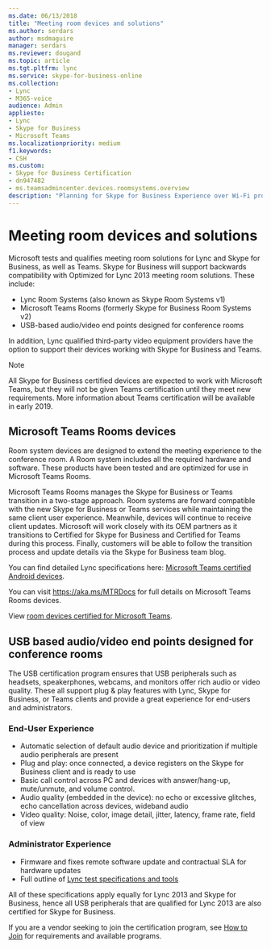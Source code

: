 ```yaml
---
ms.date: 06/13/2018
title: "Meeting room devices and solutions"
ms.author: serdars
author: msdmaguire
manager: serdars
ms.reviewer: dougand
ms.topic: article
ms.tgt.pltfrm: lync
ms.service: skype-for-business-online
ms.collection: 
- Lync
- M365-voice
audience: Admin
appliesto:
- Lync
- Skype for Business 
- Microsoft Teams
ms.localizationpriority: medium
f1.keywords: 
- CSH
ms.custom:
- Skype for Business Certification
- dn947482 
- ms.teamsadmincenter.devices.roomsystems.overview
description: "Planning for Skype for Business Experience over Wi-Fi provides the collective information to help you plan an optimal Skype for Business experience in a wireless world."
---
```


# Meeting room devices and solutions

Microsoft tests and qualifies meeting room solutions for Lync and Skype for Business, as well as Teams.
Skype for Business will support backwards compatibility with Optimized for Lync 2013 meeting room solutions. These include:
- Lync Room Systems (also known as Skype Room Systems v1)
- Microsoft Teams Rooms (formerly Skype for Business Room Systems v2)
- USB-based audio/video end points designed for conference rooms

In addition, Lync qualified third-party video equipment providers have the option to support their devices working with Skype for Business and Teams.

> [!NOTE]
> All Skype for Business certified devices are expected to work with Microsoft Teams, but they will not be given Teams certification until they meet new requirements. More information about Teams certification will be available in early 2019.

## Microsoft Teams Rooms devices
Room system devices are designed to extend the meeting experience to the conference room. A Room system includes all the required hardware and software. These products have been tested and are optimized for use in Microsoft Teams Rooms.

Microsoft Teams Rooms manages the Skype for Business or Teams transition in a two-stage approach.  Room systems are forward compatible with the new Skype for Business or Teams services while maintaining the same client user experience. Meanwhile, devices will continue to receive client updates.  Microsoft will work closely with its OEM partners as it transitions to Certified for Skype for Business and Certified for Teams during this process. Finally, customers will be able to follow the transition process and update details via the Skype for Business team blog.

You can find detailed Lync specifications here: [Microsoft Teams certified Android devices](../../../../Teams/devices/teams-ip-phones.md).

You can visit https://aka.ms/MTRDocs for full details on Microsoft Teams Rooms devices.

View [room devices certified for Microsoft Teams](https://products.office.com/microsoft-teams/across-devices/devices).

## USB based audio/video end points designed for conference rooms
The USB certification program ensures that USB peripherals such as headsets, speakerphones, webcams, and monitors offer rich audio or video quality. These all support plug & play features with Lync, Skype for Business, or Teams clients and  provide a great experience for end-users and administrators. 

### End-User Experience
- Automatic selection of default audio device and prioritization if multiple audio peripherals are present
- Plug and play: once connected, a device registers on the Skype for Business client and is ready to use
- Basic call control across PC and devices with answer/hang-up, mute/unmute, and volume control.
- Audio quality (embedded in the device): no echo or excessive glitches, echo cancellation across devices, wideband audio
- Video quality: Noise, color, image detail, jitter, latency, frame rate, field of view  

### Administrator Experience
- Firmware and fixes remote software update and contractual SLA for hardware updates
- Full outline of [Lync test specifications and tools](test-spec.md)

All of these specifications apply equally for Lync 2013 and Skype for Business, hence all USB peripherals that are qualified for Lync 2013 are also certified for Skype for Business.

If you are a vendor seeking to join the certification program, see [How to Join](how-to-join.md) for requirements and available programs.


